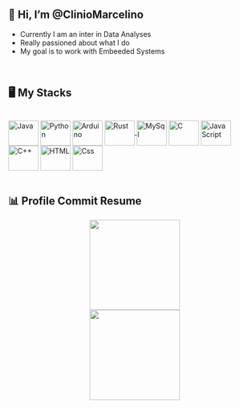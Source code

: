 <div>
  <h2>👋 Hi, I’m @ClinioMarcelino</h2>
  <ul>
    <li>Currently I am an inter in Data Analyses</li>
    <li>Really passioned about what I do</li>
    <li>My goal is to work with Embeeded Systems</li>
</div>
<br>
<h2>🖥️ My Stacks</h2>
<div style="display: inline_block"><br>
  <a href="https://www.oracle.com/br/java/" target="_blank" ><img align="center" alt="Java" height="50" width="60" src="https://cdn.jsdelivr.net/gh/devicons/devicon/icons/java/java-original-wordmark.svg"/></a>
  <a href="https://www.python.org/" target="_blank" ><img align="center" alt="Python" height="50" width="60" src="https://cdn.jsdelivr.net/gh/devicons/devicon/icons/python/python-original.svg"/></a>
  <a href="https://www.arduino.cc/" target="_blank"><img align="center" alt="Arduino" height="50" width="60" src="https://cdn.jsdelivr.net/gh/devicons/devicon/icons/arduino/arduino-original-wordmark.svg" /></a>
  <a href="https://www.rust-lang.org/" target="_blank"><img align="center" alt="Rust" height="50" width="60" src="https://cdn.jsdelivr.net/gh/devicons/devicon/icons/rust/rust-plain.svg"</a>
  <a href="https://www.mysql.com/" target="_blank"><img align="center" alt="MySql" height="50" width="60" src="https://cdn.jsdelivr.net/gh/devicons/devicon/icons/mysql/mysql-original-wordmark.svg"/></a>
  <a href="https://www.cprogramming.com/" target="_blank"><img align="center" alt="C" height="50" width="60" src="https://cdn.jsdelivr.net/gh/devicons/devicon/icons/c/c-original.svg"/></a>
  <a href="https://www.javascript.com/" target="_blank"><img align="center" alt="JavaScript" height="50" width="60" src="https://cdn.jsdelivr.net/gh/devicons/devicon/icons/javascript/javascript-plain.svg" /></a>
  <a href="https://isocpp.org/" target="_blank"> <img align="center" alt="C++" height="50" width="60" src="https://cdn.jsdelivr.net/gh/devicons/devicon/icons/cplusplus/cplusplus-original.svg"/></a>
  <a target="_blank"><img align="center" alt="HTML" height="50" width="60" src="https://cdn.jsdelivr.net/gh/devicons/devicon/icons/html5/html5-original.svg"/></a>
  <a target="_blank"><img align="center" alt="Css" height="50" width="60" src="https://cdn.jsdelivr.net/gh/devicons/devicon/icons/css3/css3-original.svg" /></a>
</div>
<br>
<h2>📊 Profile Commit Resume </h2>
<div align="center">
  <a href="https://github.com/ClinioMarcelino">
  <img height="180em" src="https://github-readme-stats.vercel.app/api?username=ClinioMarcelino&show_icons=true&theme=dracula&include_all_commits"/>
</div>
  
<div align="center">
  <img height="180em" src="https://github-readme-stats.vercel.app/api/top-langs/?username=ClinioMarcelino&layout=compact&langs_count=7&theme=dracula"/>
</div>
